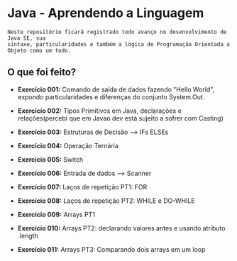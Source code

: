 # Java - Aprendendo a Linguagem
    Neste repositório ficará registrado todo avanço no desenvolvimento de Java SE, sua 
    sintaxe, particularidades e também a lógica de Programação Orientada a Objeto como um todo.

## O que foi feito?
- **Exercício 001:** Comando de saída de dados fazendo "Hello World", expondo particularidades  e diferenças do conjunto System.Out.

- **Exercício 002:** Tipos Primitivos em Java, declarações e relações(percebi que em Javao dev está sujeito a sofrer com Casting)

- **Exercício 003:** Estruturas de Decisão --> IFs ELSEs

- **Exercício 004:** Operação Ternária

- **Exercício 005:** Switch

- **Exercício 006:** Entrada de dados --> Scanner

- **Exercício 007:** Laços de repetição PT1: FOR

- **Exercício 008:** Laços de repetição PT2: WHILE e DO-WHILE

- **Exercício 009:** Arrays PT1

- **Exercício 010:** Arrays PT2: declarando valores antes e usando atributo .length

- **Exercício 011:** Arrays PT3: Comparando dois arrays em um loop
